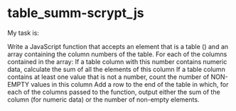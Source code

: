# table_summ-scrypt_js
My task is:

Write a JavaScript function that accepts an element that is a table (<table>) and an array containing the column numbers of the table. For each of the columns contained in the array:
If a table column with this number contains numeric data, calculate the sum of all the elements of this column 
If a table column contains at least one value that is not a number, count the number of NON-EMPTY values in this column
Add a row to the end of the table in which, for each of the columns passed to the function, output either the sum of the column (for numeric data) or the number of non-empty elements.
